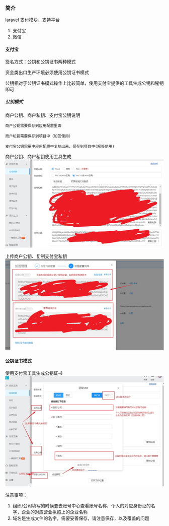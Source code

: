 ### 简介

laravel 支付模块，支持平台
1. 支付宝
2. 微信

#### 支付宝

签名方式：公钥和公钥证书两种模式

资金类出口生产环境必须使用公钥证书模式

公钥相对于公钥证书模式操作上比较简单，使用支付宝提供的工具生成公钥和秘钥即可

##### 公钥模式

商户公钥、商户私钥、支付宝公钥说明

    商户公钥需要保存到应用配置里面
    
    商户私钥需要保存到项目中（加签使用）

    支付宝公钥需要中应用配置中复制出来，保存到项目中(解签使用)

商户公钥、商户私钥使用工具生成
![生成公钥私钥](./img/ali/merchant_key.jpg)

上传商户公钥、复制支付宝私钥
![生成公钥私钥](./img/ali/upload_merchant_public.jpg)

#### 公钥证书模式

使用支付宝工具生成公钥证书
![生成公钥证书](./img/ali/create_cert.jpg)

注意事项：

1. 组织/公司填写的时候要去账号中心查看账号名称，个人的对应身份证的名字，企业的对应营业执照上的企业名称
2. 域名是生成文件的名字，需要妥善保存，请注意保存，以及覆盖的问题




